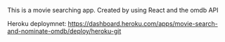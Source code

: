 This is a movie searching app. Created by using React and the omdb API

Heroku deploymnet: https://dashboard.heroku.com/apps/movie-search-and-nominate-omdb/deploy/heroku-git
